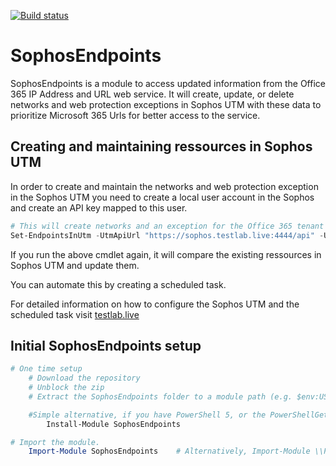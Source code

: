 [![Build status](https://ci.appveyor.com/api/projects/status/fwbrg250u8nc0rxc/branch/master?svg=true)](https://ci.appveyor.com/project/testlablive/sophosendpoints/branch/master)

# SophosEndpoints

SophosEndpoints is a module to access updated information from the Office 365 IP Address and URL web service. It will create, update, or delete networks and web protection exceptions in Sophos UTM with these data to prioritize Microsoft 365 Urls for better access to the service.

## Creating and maintaining ressources in Sophos UTM

In order to create and maintain the networks and web protection exception in the Sophos UTM you need to create a local user account in the Sophos and create an API key mapped to this user.

```powershell
# This will create networks and an exception for the Office 365 tenant 'testlab'. The results will be logged and saved at C:\Set-EndpointsInUtm.log
Set-EndpointsInUtm -UtmApiUrl "https://sophos.testlab.live:4444/api" -UtmApiKey "kjAHGansdzyPdsYhmILKgOWsh" -TenantName testlab -LogFilePath "C:\Set-EndpointsInUtm.log"
```

If you run the above cmdlet again, it will compare the existing ressources in Sophos UTM and update them.

You can automate this by creating a scheduled task.

For detailed information on how to configure the Sophos UTM and the scheduled task visit [testlab.live](https://testlab.live)

## Initial SophosEndpoints setup

```powershell
# One time setup
    # Download the repository
    # Unblock the zip
    # Extract the SophosEndpoints folder to a module path (e.g. $env:USERPROFILE\Documents\WindowsPowerShell\Modules\)

    #Simple alternative, if you have PowerShell 5, or the PowerShellGet module:
        Install-Module SophosEndpoints

# Import the module.
    Import-Module SophosEndpoints    # Alternatively, Import-Module \\Path\To\SophosEndpoints
```

